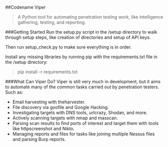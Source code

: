##Codename Viper

>A Python tool for automating penetration testing work, like intelligence gathering, testing, and reporting.

###Getting Started
Run the setup.py script in the /setup directory to walk through setup steps, like creation of directories and setup of API keys.

Then run setup_check.py to make sure everything is in order.

Install any missing libraries by running pip with the requirements.txt file in the /setup directory:

>pip install -r requirements.txt

###What Can Viper Do?
Viper is still very much in development, but it aims to automate many of the common tasks carried out by penetration testers. Such as:
* Email harvesting with theharvester.
* File discovery via goofile and Google Hacking.
* Investigating targets with DNS tools, urlcrazy, Shodan, and more.
* Actively scanning targets with nmap and masscan.
* Parsing scan results to find ports of interest and target them with tools like httpscreenshot and Nikto.
* Managing reports and files for tasks like joining multiple Nessus files and parsing Burp reports.
